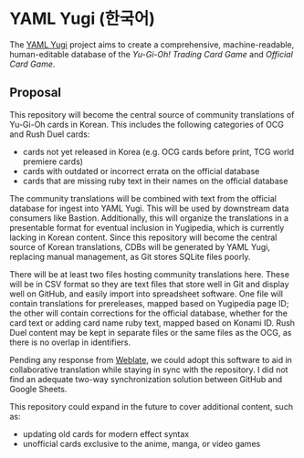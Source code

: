 # YAML Yugi (한국어)

The [YAML Yugi](https://github.com/DawnbrandBots/yaml-yugi) project aims to create a comprehensive, machine-readable,
human-editable database of the _Yu-Gi-Oh! Trading Card Game_ and _Official Card Game_.

## Proposal

This repository will become the central source of community translations of Yu-Gi-Oh cards in Korean.
This includes the following categories of OCG and Rush Duel cards:
- cards not yet released in Korea (e.g. OCG cards before print, TCG world premiere cards)
- cards with outdated or incorrect errata on the official database
- cards that are missing ruby text in their names on the official database

The community translations will be combined with text from the official database for ingest into YAML Yugi.
This will be used by downstream data consumers like Bastion.
Additionally, this will organize the translations in a presentable format for eventual inclusion in
Yugipedia, which is currently lacking in Korean content.
Since this repository will become the central source of Korean translations, CDBs will be generated
by YAML Yugi, replacing manual management, as Git stores SQLite files poorly.

There will be at least two files hosting community translations here. These will be in CSV format
so they are text files that store well in Git and display well on GitHub, and easily import into
spreadsheet software. One file will contain translations for prereleases, mapped based on Yugipedia
page ID; the other will contain corrections for the official database, whether for the card text or
adding card name ruby text, mapped based on Konami ID. Rush Duel content may be kept in separate files
or the same files as the OCG, as there is no overlap in identifiers.

Pending any response from [Weblate](https://github.com/WeblateOrg/weblate/discussions/9616), we
could adopt this software to aid in collaborative translation while staying in sync with the repository.
I did not find an adequate two-way synchronization solution between GitHub and Google Sheets.

This repository could expand in the future to cover additional content, such as:
- updating old cards for modern effect syntax
- unofficial cards exclusive to the anime, manga, or video games
